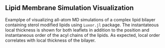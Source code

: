 ## Lipid Membrane Simulation Visualization

Examplpe of visualizing all-atom MD simulations of a complex lipid bilayer containing sterol modified lipids using `Luxor.jl` package.
The instantateous local thickness is shown for both leaflets in addition to the position and instantaneous order of the acyl chains of the lipids.
As expected, local order correlates with local thickness of the bilayer.
